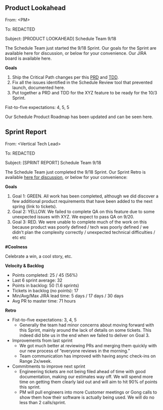 ## Product Lookahead

From: &lt;PM>

To: REDACTED

Subject: [PRODUCT LOOKAHEAD] Schedule Team 9/18

The Schedule Team just started the 9/18 Sprint. Our goals for the Sprint are available here for discussion, or below for your convenience. Our JIRA board is available here. 

**Goals**



1. Ship the Critical Path changes per this [PRD](example) and [TDD](example).
2. Fix all the issues identified in the Schedule Review tool that prevented launch, documented here. 
3. Put together a PRD and TDD for the XYZ feature to be ready for the 10/3 Sprint.

Fist-to-five expectations: 4, 5, 5

Our Schedule Product Roadmap has been updated and can be seen here. 


## Sprint Report

From: &lt;Vertical Tech Lead>

To: REDACTED

Subject: [SPRINT REPORT] Schedule Team 9/18

The Schedule Team just completed the 9/18 Sprint. Our Sprint Retro is available [here for discussion](example), or below for your convenience:

**Goals**



1. Goal 1: GREEN. All work has been completed, although we did discover a few additional product requirements that have been added to the next spring (link to tickets).
2. Goal 2: YELLOW. We failed to complete QA on this feature due to some unexpected issues with XYZ. We expect to pass QA on 9/20.
3. Goal 3: RED. We were unable to complete much of the work on this because product was poorly defined / tech was poorly defined / we didn’t plan the complexity correctly / unexpected technical difficulties / etc etc 

**#Coolness**

Celebrate a win, a cool story, etc. 

**Velocity & Backlog**



* Points completed: 25 / 45 (56%)
* Last 6 sprint average: 32
* Points in backlog: 50 (1.6 sprints)
* Tickets in backlog (no points): 17
* Min/Avg/Max JIRA lead time: 5 days / 17 days / 30 days
* Avg PR to master time: 71 hours

**Retro**



* Fist-to-five expectations: 3, 4, 5
    * Generally the team had minor concerns about moving forward with this Sprint, mainly around the lack of details on some tickets. This indeed did bite us in the end when we failed to deliver on Goal 3. 
* Improvements from last sprint
    * We got much better at reviewing PRs and merging them quickly with our new process of “everyone reviews in the morning.”
    * Team communication has improved with having async check-ins on Range 2x/week.
* Commitments to improve next sprint
    * Engineering tickets are not being filed ahead of time with good documentation, making our estimates way off. We will spend more time on getting them clearly laid out and will aim to hit 90% of points this sprint.
    * PM will pull engineers into more Customer meetings or Gong calls to show them how their software is actually being used. We will do no less than 2 calls/sprint.